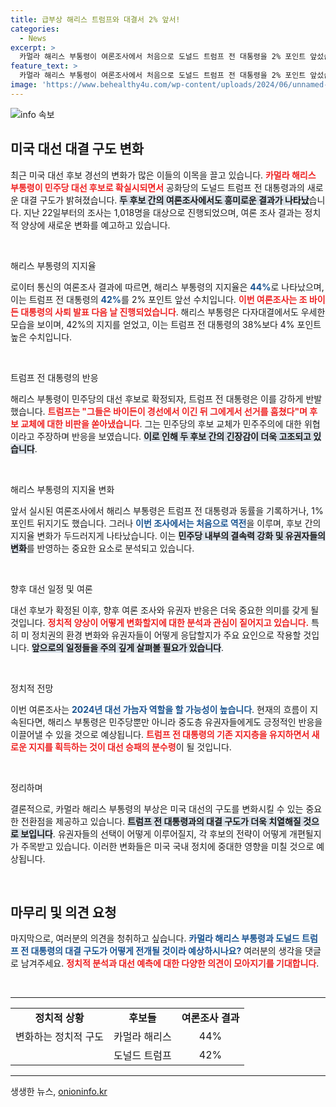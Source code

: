 ```yaml
---
title: 급부상 해리스 트럼프와 대결서 2% 앞서!
categories:
  - News
excerpt: >
  카멀라 해리스 부통령이 여론조사에서 처음으로 도널드 트럼프 전 대통령을 2% 포인트 앞섰습니다. 민주당의 후보 교체 이후 새로운 대결 구도가 확인되며, 이 결과는 정치 지형의 변화를 예고합니다. 클릭해서 더 알아보세요!
feature_text: >
  카멀라 해리스 부통령이 여론조사에서 처음으로 도널드 트럼프 전 대통령을 2% 포인트 앞섰습니다. 민주당의 후보 교체 이후 새로운 대결 구도가 확인되며, 이 결과는 정치 지형의 변화를 예고합니다. 클릭해서 더 알아보세요!
image: 'https://www.behealthy4u.com/wp-content/uploads/2024/06/unnamed-file.png'
---
```


<p><img src="https://www.behealthy4u.com/wp-content/uploads/2024/06/unnamed-file.png" alt="info 속보" /></p>

<h2 data-ke-size="size26">미국 대선 대결 구도 변화</h2>

<p data-ke-size="size16">최근 미국 대선 후보 경선의 변화가 많은 이들의 이목을 끌고 있습니다. <b><span style="color: #ee2323;">카멀라 해리스 부통령이 민주당 대선 후보로 확실시되면서</span></b> 공화당의 도널드 트럼프 전 대통령과의 새로운 대결 구도가 밝혀졌습니다. <b><span style="background-color: #21538527;">두 후보 간의 여론조사에서도 흥미로운 결과가 나타났</span></b>습니다. 지난 22일부터의 조사는 1,018명을 대상으로 진행되었으며, 여론 조사 결과는 정치적 양상에 새로운 변화를 예고하고 있습니다.</p>

<p data-ke-size="size16">&nbsp;</p>

<p>해리스 부통령의 지지율</p>

<p data-ke-size="size16">로이터 통신의 여론조사 결과에 따르면, 해리스 부통령의 지지율은 <b><span style="color: #1a5490;">44%</b></span>로 나타났으며, 이는 트럼프 전 대통령의 <b><span style="color: #1a5490;">42%</b></span>를 2% 포인트 앞선 수치입니다. <b><span style="color: #ee2323;">이번 여론조사는 조 바이든 대통령의 사퇴 발표 다음 날 진행되었습니다</span></b>. 해리스 부통령은 다자대결에서도 우세한 모습을 보이며, 42%의 지지를 얻었고, 이는 트럼프 전 대통령의 38%보다 4% 포인트 높은 수치입니다.</p>

<p data-ke-size="size16">&nbsp;</p>

<p>트럼프 전 대통령의 반응</p>

<p data-ke-size="size16">해리스 부통령이 민주당의 대선 후보로 확정되자, 트럼프 전 대통령은 이를 강하게 반발했습니다. <b><span style="color: #ee2323;">트럼프는 "그들은 바이든이 경선에서 이긴 뒤 그에게서 선거를 훔쳤다"며 후보 교체에 대한 비판을 쏟아냈습니다</span></b>. 그는 민주당의 후보 교체가 민주주의에 대한 위협이라고 주장하며 반응을 보였습니다. <b><span style="background-color: #21538527;">이로 인해 두 후보 간의 긴장감이 더욱 고조되고 있습니다</span></b>.</p>

<p data-ke-size="size16">&nbsp;</p>

<p>해리스 부통령의 지지율 변화</p>

<p data-ke-size="size16">앞서 실시된 여론조사에서 해리스 부통령은 트럼프 전 대통령과 동률을 기록하거나, 1% 포인트 뒤지기도 했습니다. 그러나 <b><span style="color: #1a5490;">이번 조사에서는 처음으로 역전</span></b>을 이루며, 후보 간의 지지율 변화가 두드러지게 나타났습니다. 이는 <b><span style="background-color: #21538527;">민주당 내부의 결속력 강화 및 유권자들의 변화</span></b>를 반영하는 중요한 요소로 분석되고 있습니다.</p>

<p data-ke-size="size16">&nbsp;</p>

<p>향후 대선 일정 및 여론</p>

<p data-ke-size="size16">대선 후보가 확정된 이후, 향후 여론 조사와 유권자 반응은 더욱 중요한 의미를 갖게 될 것입니다. <b><span style="color: #ee2323;">정치적 양상이 어떻게 변화할지에 대한 분석과 관심이 짙어지고 있습니다.</span></b> 특히 미 정치권의 환경 변화와 유권자들이 어떻게 응답할지가 주요 요인으로 작용할 것입니다. <b><span style="background-color: #21538527;">앞으로의 일정들을 주의 깊게 살펴볼 필요가 있습니다</span></b>.</p>

<p data-ke-size="size16">&nbsp;</p>

<p>정치적 전망</p>

<p data-ke-size="size16">이번 여론조사는 <b><span style="color: #1a5490;">2024년 대선 가늠자 역할을 할 가능성이 높습니다</span></b>. 현재의 흐름이 지속된다면, 해리스 부통령은 민주당뿐만 아니라 중도층 유권자들에게도 긍정적인 반응을 이끌어낼 수 있을 것으로 예상됩니다. <b><span style="color: #ee2323;">트럼프 전 대통령의 기존 지지층을 유지하면서 새로운 지지를 획득하는 것이 대선 승패의 분수령</span></b>이 될 것입니다.</p>

<p data-ke-size="size16">&nbsp;</p>

<p>정리하며</p>

<p data-ke-size="size16">결론적으로, 카멀라 해리스 부통령의 부상은 미국 대선의 구도를 변화시킬 수 있는 중요한 전환점을 제공하고 있습니다. <b><span style="background-color: #21538527;">트럼프 전 대통령과의 대결 구도가 더욱 치열해질 것으로 보입니다</span></b>. 유권자들의 선택이 어떻게 이루어질지, 각 후보의 전략이 어떻게 개편될지가 주목받고 있습니다. 이러한 변화들은 미국 국내 정치에 중대한 영향을 미칠 것으로 예상됩니다.</p>

<p data-ke-size="size16">&nbsp;</p>

<h2 data-ke-size="size26">마무리 및 의견 요청</h2>

<p data-ke-size="size16">마지막으로, 여러분의 의견을 청취하고 싶습니다. <b><span style="color: #1a5490;">카멀라 해리스 부통령과 도널드 트럼프 전 대통령의 대결 구도가 어떻게 전개될 것이라 예상하시나요?</span></b> 여러분의 생각을 댓글로 남겨주세요. <b><span style="color: #ee2323;">정치적 분석과 대선 예측에 대한 다양한 의견이 모아지기를 기대합니다</span></b>.</p>

<p data-ke-size="size16">&nbsp;</p>

<hr>

<table>
    <tr>
        <td style="text-align: center; height: 17px;"><b>정치적 상황</b></td>
        <td style="text-align: center; height: 17px;"><b>후보들</b></td>
        <td style="text-align: center; height: 17px;"><b>여론조사 결과</b></td>
    </tr>
    <tr>
        <td style="text-align: center; height: 17px;">변화하는 정치적 구도</td>
        <td style="text-align: center; height: 17px;">카멀라 해리스</td>
        <td style="text-align: center; height: 17px;">44%</td>
    </tr>
    <tr>
        <td style="text-align: center; height: 17px;"></td>
        <td style="text-align: center; height: 17px;">도널드 트럼프</td>
        <td style="text-align: center; height: 17px;">42%</td>
    </tr>
</table>

<hr>
생생한 뉴스, <a href="https://onioninfo.kr" rel="dofollow">onioninfo.kr</a>


